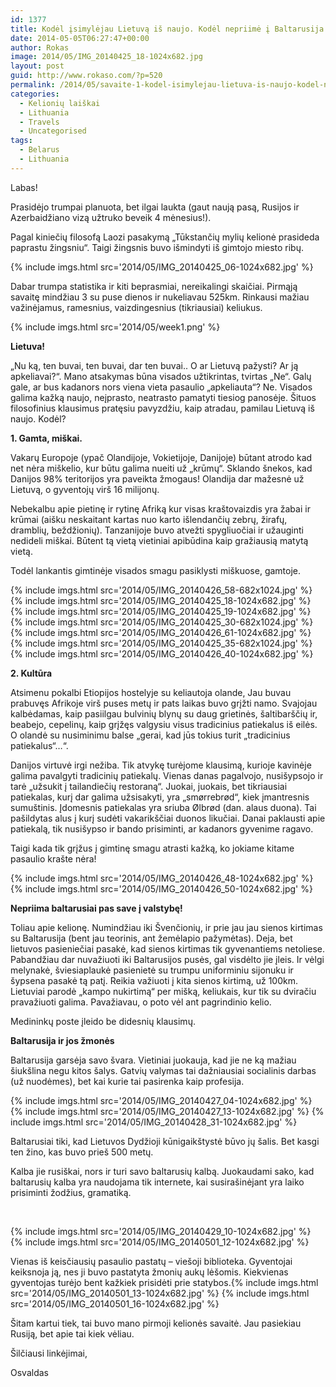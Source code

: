 ```yaml
---
id: 1377
title: Kodėl įsimylėjau Lietuvą iš naujo. Kodėl nepriimė į Baltarusija
date: 2014-05-05T06:27:47+00:00
author: Rokas
image: 2014/05/IMG_20140425_18-1024x682.jpg
layout: post
guid: http://www.rokaso.com/?p=520
permalink: /2014/05/savaite-1-kodel-isimylejau-lietuva-is-naujo-kodel-nepriime-i-baltarusija-3/
categories:
  - Kelionių laiškai
  - Lithuania
  - Travels
  - Uncategorised
tags:
  - Belarus
  - Lithuania
---
```


Labas!

Prasidėjo trumpai planuota, bet ilgai laukta (gaut naują pasą, Rusijos ir Azerbaidžiano vizą užtruko beveik 4 mėnesius!).

Pagal kiniečių filosofą Laozi pasakymą „Tūkstančių mylių kelionė prasideda paprastu žingsniu“. Taigi žingsnis buvo išmindyti iš gimtojo miesto ribų.

{% include imgs.html src='2014/05/IMG_20140425_06-1024x682.jpg' %}

Dabar trumpa statistika ir kiti beprasmiai, nereikalingi skaičiai. Pirmąją savaitę mindžiau 3 su puse dienos ir nukeliavau 525km. Rinkausi mažiau važinėjamus, ramesnius, vaizdingesnius (tikriausiai) keliukus.

{% include imgs.html src='2014/05/week1.png' %}

**Lietuva!**

„Nu ką, ten buvai, ten buvai, dar ten buvai.. O ar Lietuvą pažysti? Ar ją apkeliavai?“. Mano atsakymas būna visados užtikrintas, tvirtas „Ne“. Galų gale, ar bus kadanors nors viena vieta pasaulio „apkeliauta“? Ne. Visados galima kažką naujo, neįprasto, neatrasto pamatyti tiesiog panosėje. Šituos filosofinius klausimus pratęsiu pavyzdžiu, kaip atradau, pamilau Lietuvą iš naujo. Kodėl?

**1. Gamta, miškai.**

Vakarų Europoje (ypač Olandijoje, Vokietijoje, Danijoje) būtant atrodo kad net nėra miškelio, kur būtu galima nueiti už „krūmų“. Sklando šnekos, kad Danijos 98% teritorijos yra paveikta žmogaus! Olandija dar mažesnė už Lietuvą, o gyventojų virš 16 milijonų.

Nebekalbu apie pietinę ir rytinę Afriką kur visas kraštovaizdis yra žabai ir krūmai (aišku neskaitant kartas nuo karto išlendančių zebrų, žirafų, dramblių, beždžionių). Tanzanijoje buvo atvežti spygliuočiai ir užauginti nedideli miškai. Būtent tą vietą vietiniai apibūdina kaip gražiausią matytą vietą.

Todėl lankantis gimtinėje visados smagu pasiklysti miškuose, gamtoje.

{% include imgs.html src='2014/05/IMG_20140426_58-682x1024.jpg' %}
{% include imgs.html src='2014/05/IMG_20140425_18-1024x682.jpg' %}
{% include imgs.html src='2014/05/IMG_20140425_19-1024x682.jpg' %}
{% include imgs.html src='2014/05/IMG_20140425_30-682x1024.jpg' %}
{% include imgs.html src='2014/05/IMG_20140426_61-1024x682.jpg' %}
{% include imgs.html src='2014/05/IMG_20140425_35-682x1024.jpg' %}
{% include imgs.html src='2014/05/IMG_20140426_40-1024x682.jpg' %}

**2. Kultūra**

Atsimenu pokalbi Etiopijos hostelyje su keliautoja olande, Jau buvau prabuvęs Afrikoje virš puses metų ir pats laikas buvo grįžti namo. Svajojau kalbėdamas, kaip pasiilgau bulvinių blynų su daug grietinės, šaltibarščių ir, beabejo, cepelinų, kaip grįžęs valgysiu visus tradicinius patiekalus iš eilės. O olandė su nusiminimu balse „gerai, kad jūs tokius turit „tradicinius patiekalus“&#8230;“.

Danijos virtuvė irgi nežiba. Tik atvykę turėjome klausimą, kurioje kavinėje galima pavalgyti tradicinių patiekalų. Vienas danas pagalvojo, nusišypsojo ir tarė „užsukit į tailandiečių restoraną“. Juokai, juokais, bet tikriausiai patiekalas, kurį dar galima užsisakyti, yra „smørrebrød“, kiek įmantresnis sumuštinis. Įdomesnis patiekalas yra sriuba Ølbrød (dan. alaus duona). Tai pašildytas alus į kurį sudėti vakarikščiai duonos likučiai. Danai paklausti apie patiekalą, tik nusišypso ir bando prisiminti, ar kadanors gyvenime ragavo.

Taigi kada tik grįžus į gimtinę smagu atrasti kažką, ko jokiame kitame pasaulio krašte nėra!

{% include imgs.html src='2014/05/IMG_20140426_48-1024x682.jpg' %}
{% include imgs.html src='2014/05/IMG_20140426_50-1024x682.jpg' %}

**Nepriima baltarusiai pas save į valstybę!**

Toliau apie kelionę. Numindžiau iki Švenčionių, ir prie jau jau sienos kirtimas su Baltarusija (bent jau teorinis, ant žemėlapio pažymėtas). Deja, bet lietuvos pasieniečiai pasakė, kad sienos kirtimas tik gyvenantiems netoliese. Pabandžiau dar nuvažiuoti iki Baltarusijos pusės, gal visdėlto jie įleis. Ir vėlgi melynakė, šviesiaplaukė pasienietė su trumpu uniforminiu sijonuku ir šypsena pasakė tą patį. Reikia važiuoti į kita sienos kirtimą, už 100km. Lietuviai parodė „kampo nukirtimą“ per mišką, keliukais, kur tik su dviračiu pravažiuoti galima. Pavažiavau, o poto vėl ant pagrindinio kelio.

Medininkų poste įleido be didesnių klausimų.

**Baltarusija ir jos žmonės**

Baltarusija garsėja savo švara. Vietiniai juokauja, kad jie ne ką mažiau šiukšlina negu kitos šalys. Gatvių valymas tai dažniausiai socialinis darbas (už nuodėmes), bet kai kurie tai pasirenka kaip profesija.

{% include imgs.html src='2014/05/IMG_20140427_04-1024x682.jpg' %}
{% include imgs.html src='2014/05/IMG_20140427_13-1024x682.jpg' %}
{% include imgs.html src='2014/05/IMG_20140428_31-1024x682.jpg' %}

Baltarusiai tiki, kad Lietuvos Dydžioji kūnigaikštystė būvo jų šalis. Bet kasgi ten žino, kas buvo prieš 500 metų.

Kalba jie rusiškai, nors ir turi savo baltarusių kalbą. Juokaudami sako, kad baltarusių kalba yra naudojama tik internete, kai susirašinėjant yra laiko prisiminti žodžius, gramatiką.

&nbsp;

{% include imgs.html src='2014/05/IMG_20140429_10-1024x682.jpg' %}
{% include imgs.html src='2014/05/IMG_20140501_12-1024x682.jpg' %}

Vienas iš keisčiausių pasaulio pastatų &#8211; viešoji biblioteka. Gyventojai keiksnoja ją, nes ji buvo pastatyta žmonių aukų lėšomis. Kiekvienas gyventojas turėjo bent kažkiek prisidėti prie statybos.{% include imgs.html src='2014/05/IMG_20140501_13-1024x682.jpg' %}
{% include imgs.html src='2014/05/IMG_20140501_16-1024x682.jpg' %}

Šitam kartui tiek, tai buvo mano pirmoji kelionės savaitė. Jau pasiekiau Rusiją, bet apie tai kiek vėliau.

Šilčiausi linkėjimai,

Osvaldas
